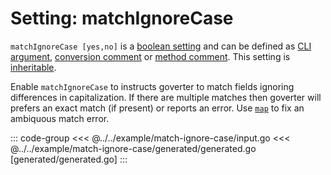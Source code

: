 # Setting: matchIgnoreCase

`matchIgnoreCase [yes,no]` is a
[boolean setting](./define-settings.md#boolean) and can be defined as
[CLI argument](./define-settings.md#cli),
[conversion comment](./define-settings.md#conversion) or
[method comment](./define-settings.md#method). This setting is
[inheritable](./define-settings.md#inheritance).

Enable `matchIgnoreCase` to instructs goverter to match fields ignoring
differences in capitalization. If there are multiple matches then goverter will
prefers an exact match (if present) or reports an error. Use
[`map`](./map.md) to fix an ambiquous match error.

::: code-group
<<< @../../example/match-ignore-case/input.go
<<< @../../example/match-ignore-case/generated/generated.go [generated/generated.go]
:::
